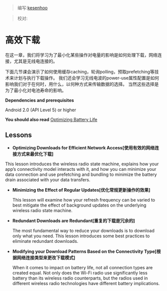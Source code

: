 > 编写:[kesenhoo](https://github.com/kesenhoo)

> 校对:

# 高效下载
在这一章，我们将学习为了最小化某些操作对电量的影响是如何处理下载，网络连接，尤其是无线电连接的。

下面几节课会演示了如何使用缓存caching，轮询polling，预取prefetching等技术来计划与执行下载操作。
我们还会学习无线电波的power-use属性配置是如何影响我们对于在何时，用什么，以何种方式来传输数据的选择。
当然这些选择是为了最小化对电池寿命的影响。

**Dependencies and prerequisites**

Android 2.0 (API Level 5) or higher

**You should also read**
[Optimizing Battery Life](http://developer.android.com/training/monitoring-device-state/index.html)

## Lessons
* **Optimizing Downloads for Efficient Network Access[使用有效的网络连接方式来最优化下载]**

This lesson introduces the wireless radio state machine, explains how your app’s connectivity model interacts with it, and how you can minimize your data connection and use prefetching and bundling to minimize the battery drain associated with your data transfers.

<!-- more -->

* **Minimizing the Effect of Regular Updates[优化常规更新操作的效果]**

  This lesson will examine how your refresh frequency can be varied to best mitigate the effect of background updates on the underlying wireless radio state machine.

* **Redundant Downloads are Redundant[重复的下载是冗余的]**

  The most fundamental way to reduce your downloads is to download only what you need. This lesson introduces some best practices to eliminate redundant downloads.

* **Modifying your Download Patterns Based on the Connectivity Type[根据网络连接类型来更改下载模式]**

  When it comes to impact on battery life, not all connection types are created equal. Not only does the Wi-Fi radio use significantly less battery than its wireless radio counterparts, but the radios used in different wireless radio technologies have different battery implications.
